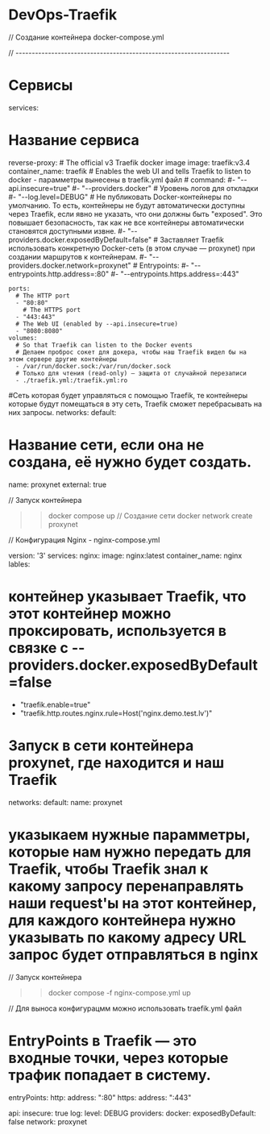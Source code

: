 # DevOps-Traefik


// Создание контейнера
docker-compose.yml


// ------------------------------------------------------------------


# Сервисы
services:
  # Название сервиса 
  reverse-proxy:
    # The official v3 Traefik docker image
    image: traefik:v3.4
    container_name: traefik
    # Enables the web UI and tells Traefik to listen to docker - парамметры вынесены в traefik.yml файл
    # command: 
      #- "--api.insecure=true" 
      #- "--providers.docker"
      # Уровень логов для откладки
      #- "--log.level=DEBUG"
      # Не публиковать Docker-контейнеры по умолчанию. То есть, контейнеры не будут автоматически доступны через Traefik, если явно не указать, что они должны быть "exposed". Это повышает безопасность, так как не все контейнеры автоматически становятся доступными извне.
      #- "--providers.docker.exposedByDefault=false"
      # Заставляет Traefik использовать конкретную Docker-сеть (в этом случае — proxynet) при создании маршрутов к контейнерам.
      #- "--providers.docker.network=proxynet"
      # Entrypoints:
      #- "--entrypoints.http.address=:80"
      #- "--entrypoints.https.address=:443"

    ports:
      # The HTTP port
      - "80:80"
        # The HTTPS port
      - "443:443"
      # The Web UI (enabled by --api.insecure=true)
      - "8080:8080"
    volumes:
      # So that Traefik can listen to the Docker events
      # Делаем проброс сокет для докера, чтобы наш Traefik видел бы на этом сервере другие контейнеры
      - /var/run/docker.sock:/var/run/docker.sock
      # Только для чтения (read-only) — защита от случайной перезаписи
      - ./traefik.yml:/traefik.yml:ro
#Сеть которая будет управляться с помощью Traefik, те контейнеры которые будут помещаться в эту сеть, Traefik сможет перебрасывать на них запросы.
networks:
 default:
  # Название сети, если она не создана, её нужно будет создать.
  name: proxynet
  external: true

// Запуск контейнера
>> docker compose up
// Создание сети
>> docker network create proxynet




// Конфигурация Nginx - nginx-compose.yml

version: '3'
services:
 nginx:
  image: nginx:latest
  container_name: nginx
  lables:
   # контейнер указывает Traefik, что этот контейнер можно проксировать, используется в связке с --providers.docker.exposedByDefault=false
   - "traefik.enable=true"
   - "traefik.http.routes.nginx.rule=Host('nginx.demo.test.lv')"
# Запуск в сети контейнера proxynet, где находится и наш Traefik
networks:
 default:
  name: proxynet

# указыкаем нужные парамметры, которые нам нужно передать для Traefik, чтобы Traefik знал к какому запросу перенаправлять наши request'ы на этот контейнер, для каждого контейнера нужно указывать по какому адресу URL запрос будет отправляться в nginx

// Запуск контейнера 
>> docker compose -f nginx-compose.yml up



// Для выноса конфигурацмм можно использовать traefik.yml файл
# EntryPoints в Traefik — это входные точки, через которые трафик попадает в систему.
entryPoints:
 http:
  address: ":80"
 https:
  address: ":443"
  
api:
 insecure: true
log: 
 level: DEBUG
providers:
 docker:
  exposedByDefault: false
  network: proxynet

